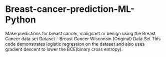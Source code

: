 # Breast-cancer-prediction-ML-Python
Make predictions for breast cancer, malignant or benign using the Breast Cancer data set
Dataset - Breast Cancer Wisconsin (Original) Data Set
This code demonstrates logistic regression on the dataset and also uses gradient descent to lower the BCE(binary cross entropy).

